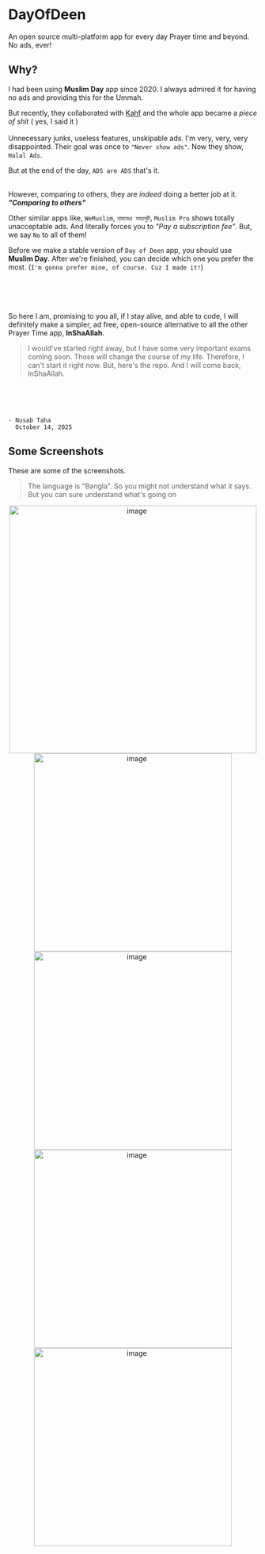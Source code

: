 # DayOfDeen
An open source multi-platform app for every day Prayer time and beyond. No ads, ever!


## Why?

I had been using **Muslim Day** app since 2020. I always admired it for having no ads and providing this for the Ummah.

But recently, they collaborated with [Kahf](https://kahf.com.tr/) and the whole app became a *piece of shit* ( yes, I said it )
<br><br>
Unnecessary junks, useless features, unskipable ads. I'm very, very, very disappointed. Their goal was once to `"Never show ads"`.
Now they show, `Halal Ads`.

But at the end of the day, `ADS are ADS` that's it.
<br><br>

However, comparing to others, they are *indeed* doing a better job at it. **_"Comparing to others"_**

Other similar apps like, `WeMuslim`, `নামাজের সময়সূচী`, `Muslim Pro` shows totally unacceptable ads. And literally forces you to _"Pay a subscription fee"_.
But, we say `No` to all of them!

Before we make a stable version of `Day of Deen` app, you should use **Muslim Day**. After we're finished, you can decide which one you prefer the most. (`I'm gonna prefer mine, of course. Cuz I made it!`)

<br><br><br><br>
So here I am, promising to you all, if I stay alive, and able to code, I will definitely make a simpler, ad free, open-source alternative to all the other Prayer Time app, **InShaAllah**.

> I would've started right away, but I have some very important exams coming soon. Those will change the course of my life. Therefore, I can't start it right now.
> But, here's the repo. And I will come back, InShaAllah.

<br>
<br>
<br>

```
- Nusab Taha
  October 14, 2025
```

## Some Screenshots
These are some of the screenshots. 
> The language is "Bangla". So you might not understand what it says. But you can sure understand what's going on

<p align="center">
<img height="500" alt="image" src="https://github.com/user-attachments/assets/573b0d51-b719-440c-a98e-70b95e510168" />
<img height="400" alt="image" src="https://github.com/user-attachments/assets/d6638847-3a9b-488d-84fe-c363a98db611" />
<img height="400" alt="image" src="https://github.com/user-attachments/assets/b1c83904-b602-457b-91f4-74e2ca3a629f" />
<img height="400" alt="image" src="https://github.com/user-attachments/assets/9a81de5f-6ed5-4249-b57f-01423f180455" />
<img height="400" alt="image" src="https://github.com/user-attachments/assets/abc1bfda-6f64-4d4c-81bb-4f9b29383832" />
</p>
